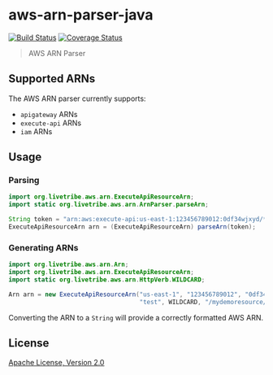 # aws-arn-parser-java

[![Build Status](https://travis-ci.org/livetribe/livetribe-aws-arn-parser-java.svg?branch=master)](https://travis-ci.org/livetribe/livetribe-aws-arn-parser-java) [![Coverage Status](https://coveralls.io/repos/github/livetribe/livetribe-aws-arn-parser-java/badge.svg?branch=master)](https://coveralls.io/github/livetribe/livetribe-aws-arn-parser-java?branch=master)

> AWS ARN Parser

## Supported ARNs
The AWS ARN parser currently supports:
* `apigateway` ARNs
* `execute-api` ARNs
* `iam` ARNs

## Usage

### Parsing
```java
import org.livetribe.aws.arn.ExecuteApiResourceArn;
import static org.livetribe.aws.arn.ArnParser.parseArn;

String token = "arn:aws:execute-api:us-east-1:123456789012:0df34wjxyd/*/GET/mydemoresource/*";
ExecuteApiResourceArn arn = (ExecuteApiResourceArn) parseArn(token);
```

### Generating ARNs
```java
import org.livetribe.aws.arn.Arn;
import org.livetribe.aws.arn.ExecuteApiResourceArn;
import static org.livetribe.aws.arn.HttpVerb.WILDCARD;

Arn arn = new ExecuteApiResourceArn("us-east-1", "123456789012", "0df34wjxyd",
                                    "test", WILDCARD, "/mydemoresource/*");
```
Converting the ARN to a `String` will provide a correctly formatted AWS ARN.

## License
[Apache License, Version 2.0](https://www.apache.org/licenses/LICENSE-2.0)
